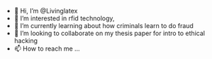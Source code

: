 - 👋 Hi, I’m @Livinglatex
- 👀 I’m interested in rfid technology, 
- 🌱 I’m currently learning about how criminals learn to do fraud
- 💞️ I’m looking to collaborate on my thesis paper for intro to ethical hacking
- 📫 How to reach me ...

<!---
Livinglatex/Livinglatex is a ✨ special ✨ repository because its `README.md` (this file) appears on your GitHub profile.
You can click the Preview link to take a look at your changes.
--->
